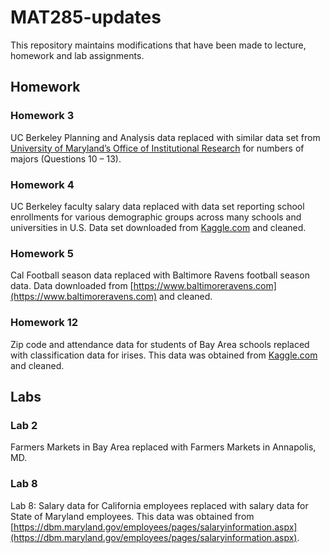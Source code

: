 # MAT285-updates

This repository maintains modifications that have been made to lecture, homework and lab assignments.  

## Homework

### Homework 3 
UC Berkeley Planning and Analysis data replaced with similar data set from [University of Maryland’s Office of Institutional Research](https://www.irpa.umd.edu) for numbers of majors (Questions 10 – 13). 

### Homework 4 
UC Berkeley faculty salary data replaced with data set reporting school enrollments for various demographic groups across many schools and universities in U.S.  Data set downloaded from [Kaggle.com](https://www.kaggle.com) and cleaned.  

### Homework 5 
Cal Football season data replaced with Baltimore Ravens football season data.  Data downloaded from [https://www.baltimoreravens.com](https://www.baltimoreravens.com) and cleaned. 

### Homework 12 
Zip code and attendance data for students of Bay Area schools replaced with classification data for irises.  This data was obtained from [Kaggle.com](https://www.kaggle.com) and cleaned.  

## Labs

### Lab 2 
Farmers Markets in Bay Area replaced with Farmers Markets in Annapolis, MD.

### Lab 8
Lab 8: Salary data for California employees replaced with salary data for State of Maryland employees.  This data was obtained from [https://dbm.maryland.gov/employees/pages/salaryinformation.aspx](https://dbm.maryland.gov/employees/pages/salaryinformation.aspx).

